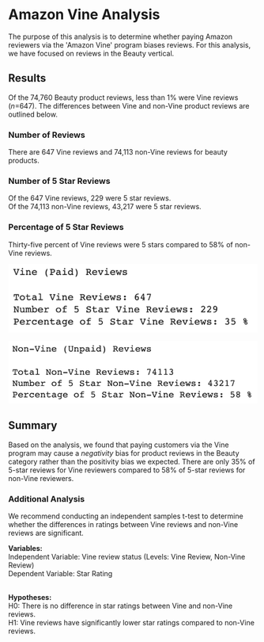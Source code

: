 # Amazon Vine Analysis
The purpose of this analysis is to determine whether paying Amazon reviewers via the 'Amazon Vine' program biases reviews. For this analysis, we have focused on reviews in the Beauty vertical. 

## Results
Of the 74,760 Beauty product reviews, less than 1% were Vine reviews (*n*=647). The differences between Vine and non-Vine product reviews are outlined below. 

### Number of Reviews
There are 647 Vine reviews and 74,113 non-Vine reviews for beauty products. 

### Number of 5 Star Reviews
Of the 647 Vine reviews, 229 were 5 star reviews. <br/>
Of the 74,113 non-Vine reviews, 43,217 were 5 star reviews. 

### Percentage of 5 Star Reviews
Thirty-five percent of Vine reviews were 5 stars compared to 58% of non-Vine reviews. 

![vine_results](https://github.com/rabascoh/amazon-vine-analysis/blob/main/Resources/vine_results.png) 

![nonvine_results](https://github.com/rabascoh/amazon-vine-analysis/blob/main/Resources/nonvine_results.png) 

## Summary
Based on the analysis, we found that paying customers via the Vine program may cause a *negativity* bias for product reviews in the Beauty category rather than the positivity bias we expected. There are only 35% of 5-star reviews for Vine reviewers compared to 58% of 5-star reviews for non-Vine reviewers. 

### Additional Analysis
We recommend conducting an independent samples t-test to determine whether the differences in ratings between Vine reviews and non-Vine reviews are significant. 

**Variables:** <br/>
Independent Variable: Vine review status (Levels: Vine Review, Non-Vine Review)<br/>
Dependent Variable: Star Rating<br/>
<br/>

**Hypotheses:** <br/>
H0: There is no difference in star ratings between Vine and non-Vine reviews. <br/>
H1: Vine reviews have significantly lower star ratings compared to non-Vine reviews. 

